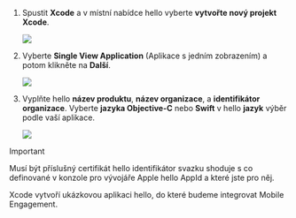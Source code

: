1. Spustit **Xcode** a v místní nabídce hello vyberte **vytvořte nový projekt Xcode**.
   
    ![](./media/mobile-engagement-create-new-ios-app/xcode-new-project.png)
2. Vyberte **Single View Application** (Aplikace s jedním zobrazením) a potom klikněte na **Další**.
   
    ![](./media/mobile-engagement-create-new-ios-app/xcode-simple-view.png)
3. Vyplňte hello **název produktu**, **název organizace**, a **identifikátor organizace**. Vyberte **jazyka Objective-C** nebo **Swift** v hello **jazyk** výběr podle vaší aplikace.
   
    ![](./media/mobile-engagement-create-new-ios-app/xcode-project-props.png)

> [!IMPORTANT]
> Musí být příslušný certifikát hello identifikátor svazku shoduje s co definované v konzole pro vývojáře Apple hello AppId a které jste pro něj. 
> 
> 

Xcode vytvoří ukázkovou aplikaci hello, do které budeme integrovat Mobile Engagement.


